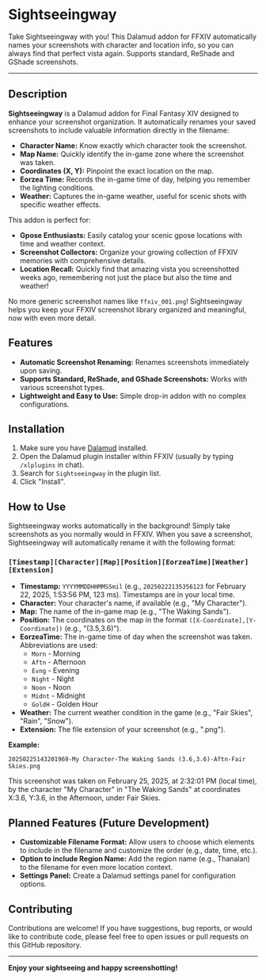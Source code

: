 # Sightseeingway

Take Sightseeingway with you! This Dalamud addon for FFXIV automatically names your screenshots with character and location info, so you can always find that perfect vista again. Supports standard, ReShade and GShade screenshots.

-----

## Description

**Sightseeingway** is a Dalamud addon for Final Fantasy XIV designed to enhance your screenshot organization.  It automatically renames your saved screenshots to include valuable information directly in the filename:

  * **Character Name:**  Know exactly which character took the screenshot.
  * **Map Name:**  Quickly identify the in-game zone where the screenshot was taken.
  * **Coordinates (X, Y):** Pinpoint the exact location on the map.
  * **Eorzea Time:**  Records the in-game time of day, helping you remember the lighting conditions.
  * **Weather:**  Captures the in-game weather, useful for scenic shots with specific weather effects.

This addon is perfect for:

  * **Gpose Enthusiasts:**  Easily catalog your scenic gpose locations with time and weather context.
  * **Screenshot Collectors:**  Organize your growing collection of FFXIV memories with comprehensive details.
  * **Location Recall:**  Quickly find that amazing vista you screenshotted weeks ago, remembering not just the place but also the time and weather!

No more generic screenshot names like `ffxiv_001.png`!  Sightseeingway helps you keep your FFXIV screenshot library organized and meaningful, now with even more detail.
## Features

  * **Automatic Screenshot Renaming:**  Renames screenshots immediately upon saving.
  * **Supports Standard, ReShade, and GShade Screenshots:** Works with various screenshot types.
  * **Lightweight and Easy to Use:**  Simple drop-in addon with no complex configurations.

## Installation

1.  Make sure you have [Dalamud](https://goatcorp.github.io/dalamud/) installed.
2.  Open the Dalamud plugin installer within FFXIV (usually by typing `/xlplugins` in chat).
3.  Search for `Sightseeingway` in the plugin list.
4.  Click "Install".

## How to Use

Sightseeingway works automatically in the background! Simply take screenshots as you normally would in FFXIV.  When you save a screenshot, Sightseeingway will automatically rename it with the following format:

### `[Timestamp][Character][Map][Position][EorzeaTime][Weather][Extension]`

*   **Timestamp:**  `YYYYMMDDHHMMSSmil` (e.g., `20250222135356123` for February 22, 2025, 1:53:56 PM, 123 ms). Timestamps are in your local time.
*   **Character:** Your character's name, if available (e.g., "My Character").
*   **Map:** The name of the in-game map (e.g., "The Waking Sands").
*   **Position:**  The coordinates on the map in the format `([X-Coordinate],[Y-Coordinate])` (e.g., "(3.5,3.6)").
*   **EorzeaTime:** The in-game time of day when the screenshot was taken. Abbreviations are used:
    *   `Morn` - Morning
    *   `Aftn` - Afternoon
    *   `Evng` - Evening
    *   `Night` - Night
    *   `Noon` - Noon
    *   `Midnt` - Midnight
    *   `GoldH` - Golden Hour
*   **Weather:** The current weather condition in the game (e.g., "Fair Skies", "Rain", "Snow").
*   **Extension:** The file extension of your screenshot (e.g., ".png").

**Example:**

`20250225143201969-My Character-The Waking Sands (3.6,3.6)-Aftn-Fair Skies.png`

This screenshot was taken on February 25, 2025, at 2:32:01 PM (local time), by the character "My Character" in "The Waking Sands" at coordinates X:3.6, Y:3.6, in the Afternoon, under Fair Skies.

## Planned Features (Future Development)

  * **Customizable Filename Format:** Allow users to choose which elements to include in the filename and customize the order (e.g., date, time, etc.).
  * **Option to include Region Name:** Add the region name (e.g., Thanalan) to the filename for even more location context.
  * **Settings Panel:**  Create a Dalamud settings panel for configuration options.

## Contributing

Contributions are welcome!  If you have suggestions, bug reports, or would like to contribute code, please feel free to open issues or pull requests on this GitHub repository.

-----

**Enjoy your sightseeing and happy screenshotting!**
